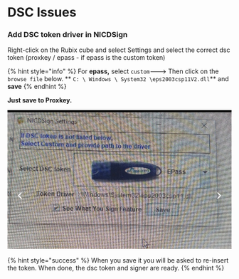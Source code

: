 # DSC Issues

### Add DSC token driver in NICDSign

Right-click on the Rubix cube and select Settings and select the correct dsc token (proxkey / epass - if epass is the custom token)

{% hint style="info" %}
For **epass,** select `custom`---> Then click on the `browse file` below. ** `C: \ Windows \ System32 \eps2003csp11V2.dll`** and **save**
{% endhint %}

&#x20; **Just save to Proxkey.**

![](../.gitbook/assets/epass1.jpg)

{% hint style="success" %}
When you save it you will be asked to re-insert the token. When done, the dsc token and signer are ready.
{% endhint %}
